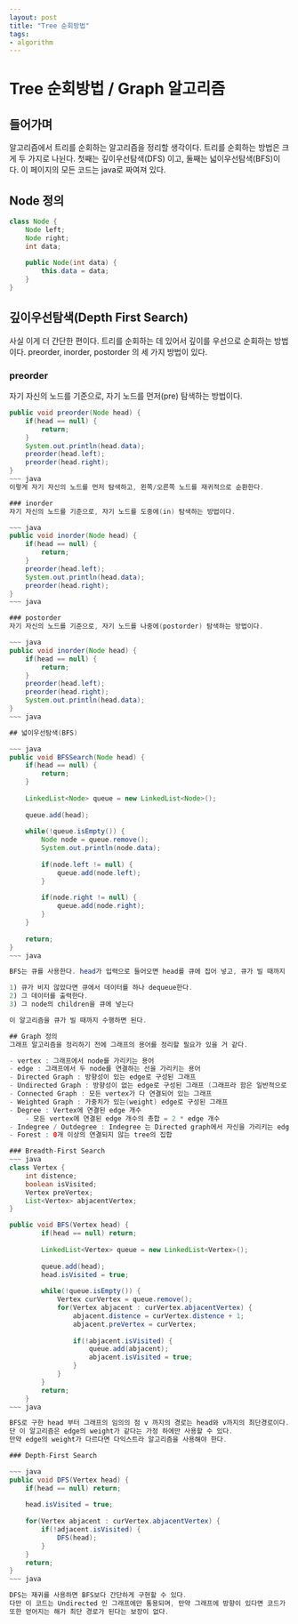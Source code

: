 ```yaml
---
layout: post
title: "Tree 순회방법"
tags:
- algorithm
---
```


# Tree 순회방법 / Graph 알고리즘
## 들어가며
알고리즘에서 트리를 순회하는 알고리즘을 정리할 생각이다. 트리를 순회하는 방법은 크게 두 가지로 나뉜다. 첫째는 깊이우선탐색(DFS) 이고, 둘째는 넓이우선탐색(BFS)이다.
이 페이지의 모든 코드는 java로 짜여져 있다.

## Node 정의
~~~ java
class Node {
	Node left;
	Node right;
	int data;
	
	public Node(int data) {
		this.data = data;
	}
}
~~~

## 깊이우선탐색(Depth First Search)
사실 이게 더 간단한 편이다. 트리를 순회하는 데 있어서 깊이를 우선으로 순회하는 방법이다. preorder, inorder, postorder 의 세 가지 방법이 있다.

### preorder
자기 자신의 노드를 기준으로, 자기 노드를 먼저(pre) 탐색하는 방법이다.

~~~ java
public void preorder(Node head) {
	if(head == null) {
		return;
	}
	System.out.println(head.data);
	preorder(head.left);
	preorder(head.right);
}
~~~ java
이렇게 자기 자신의 노드를 먼저 탐색하고, 왼쪽/오른쪽 노드를 재귀적으로 순환한다.

### inorder
자기 자신의 노드를 기준으로, 자기 노드를 도중에(in) 탐색하는 방법이다.

~~~ java
public void inorder(Node head) {
	if(head == null) {
		return;
	}
	preorder(head.left);
	System.out.println(head.data);
	preorder(head.right);
}
~~~ java

### postorder
자기 자신의 노드를 기준으로, 자기 노드를 나중에(postorder) 탐색하는 방법이다.

~~~ java
public void inorder(Node head) {
	if(head == null) {
		return;
	}
	preorder(head.left);
	preorder(head.right);
	System.out.println(head.data);
}
~~~ java

## 넓이우선탐색(BFS)

~~~ java
public void BFSSearch(Node head) {
	if(head == null) {
		return;
	}
	
	LinkedList<Node> queue = new LinkedList<Node>();
	
	queue.add(head);
	
	while(!queue.isEmpty()) {
		Node node = queue.remove();
		System.out.println(node.data);
		
		if(node.left != null) {
			queue.add(node.left);
		}
		
		if(node.right != null) {
			queue.add(node.right);
		}
	}
	
	return;
}
~~~ java

BFS는 큐를 사용한다. head가 입력으로 들어오면 head를 큐에 집어 넣고, 큐가 빌 때까지 연산을 수행한다.

1) 큐가 비지 않았다면 큐에서 데이터를 하나 dequeue한다.
2) 그 데이터를 출력한다.
3) 그 node의 children을 큐에 넣는다

이 알고리즘을 큐가 빌 때까지 수행하면 된다.

## Graph 정의
그래프 알고리즘을 정리하기 전에 그래프의 용어를 정리할 필요가 있을 거 같다.

- vertex : 그래프에서 node를 가리키는 용어
- edge : 그래프에서 두 node를 연결하는 선을 가리키는 용어
- Directed Graph : 방향성이 있는 edge로 구성된 그래프
- Undirected Graph : 방향성이 없는 edge로 구성된 그래프 (그래프라 함은 일반적으로 undirected Graph를 말한다)
- Connected Graph : 모든 vertex가 다 연결되어 있는 그래프
- Weighted Graph : 가중치가 있는(weight) edge로 구성된 그래프
- Degree : Vertex에 연결된 edge 개수
	- 모든 vertex에 연결된 edge 개수의 총합 = 2 * edge 개수
- Indegree / Outdegree : Indegree 는 Directed graph에서 자신을 가리키는 edge의 개수 / Outdegree는 Directe graph에서 자신이 가리키는 edge 개수
- Forest : 0개 이상의 연결되지 않는 tree의 집합

### Breadth-First Search
~~~ java
class Vertex {
	int distence;
	boolean isVisited;
	Vertex preVertex;
	List<Vertex> abjacentVertex;
}

public void BFS(Vertex head) {
		if(head == null) return;
		
		LinkedList<Vertex> queue = new LinkedList<Vertex>();
		
		queue.add(head);
		head.isVisited = true;
		
		while(!queue.isEmpty()) {
			Vertex curVertex = queue.remove();
			for(Vertex abjacent : curVertex.abjacentVertex) {
				abjacent.distence = curVertex.distence + 1;
				abjacent.preVertex = curVertex;
				
				if(!abjacent.isVisited) {
					queue.add(abjacent);
					abjacent.isVisited = true;
				}
			}
		}
		return;
	}
~~~ java

BFS로 구한 head 부터 그래프의 임의의 점 v 까지의 경로는 head와 v까지의 최단경로이다.
단 이 알고리즘은 edge의 weight가 같다는 가정 하에만 사용할 수 있다.
만약 edge의 weight가 다르다면 다익스트라 알고리즘을 사용해야 한다.

### Depth-First Search

~~~ java
public void DFS(Vertex head) {
	if(head == null) return;
	
	head.isVisited = true;
	
	for(Vertex abjacent : curVertex.abjacentVertex) {
		if(!adjacent.isVisited) {
			DFS(head);
		}
	}
	return;
}
~~~ java

DFS는 재귀를 사용하면 BFS보다 간단하게 구현할 수 있다.
다만 이 코드는 Undirected 인 그래프에만 통용되며, 만약 그래프에 방향이 있다면 코드가 수정되어야 한다.
또한 얻어지는 해가 최단 경로가 된다는 보장이 없다.




